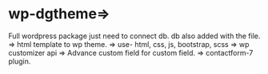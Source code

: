 # wp-dgtheme=>
Full wordpress package just need to connect db. db also added with the file. => html template to wp theme. => use- html, css, js, bootstrap, scss => wp customizer api => Advance custom field for custom field. => contactform-7 plugin.
